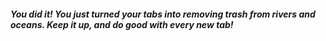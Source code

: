 ##### You did it! You just turned your tabs into removing trash from rivers and oceans. Keep it up, and do good with every new tab!
